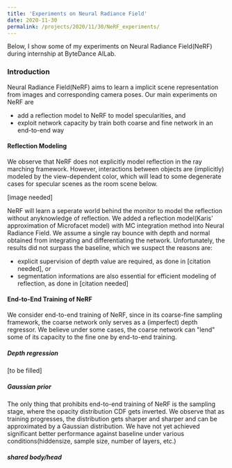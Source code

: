 ```yaml
---
title: 'Experiments on Neural Radiance Field'
date: 2020-11-30
permalink: /projects/2020/11/30/NeRF_experiments/
---
```


Below, I show some of my experiments on Neural Radiance Field(NeRF) during internship at ByteDance AILab.

### Introduction

Neural Radiance Field(NeRF) aims to learn a implicit scene representation from images and corresponding camera poses. Our main experiments on NeRF are
- add a reflection model to NeRF to model specularities, and
- exploit network capacity by train both coarse and fine network in an end-to-end way

#### Reflection Modeling

We observe that NeRF does not explicitly model reflection in the ray marching framework. However, interactions between objects are (implicitly) modeled by the view-dependent color, which will lead to some degenerate cases for specular scenes as the room scene below.

[image needed]

NeRF will learn a seperate world behind the monitor to model the reflection without anyknowledge of reflection. We added a reflection model(Karis' approximation of Microfacet model) with MC integration method into Neural Radiance Field. We assume a single ray bounce with depth and normal obtained from integrating and differentiating the network. Unfortunately, the results did not surpass the baseline, which we suspect the reasons are:
- explicit supervision of depth value are required, as done in [citation needed], or
- segmentation informations are also essential for efficient modeling of reflection, as done in [citation needed]

#### End-to-End Training of NeRF

We consider end-to-end training of NeRF, since in its coarse-fine sampling framework, the coarse network only serves as a (imperfect) depth regressor. We believe under some cases, the coarse network can "lend" some of its capacity to the fine one by end-to-end training.

##### Depth regression

[to be filled]

##### Gaussian prior

The only thing that prohibits end-to-end training of NeRF is the sampling stage, where the opacity distribution CDF gets inverted. We observe that as training progresses, the distribution gets sharper and sharper and can be approximated by a Gaussian distribution. We have not yet achieved significant better performance against baseline under various conditions(hiddensize, sample size, number of layers, etc.)

##### shared body/head